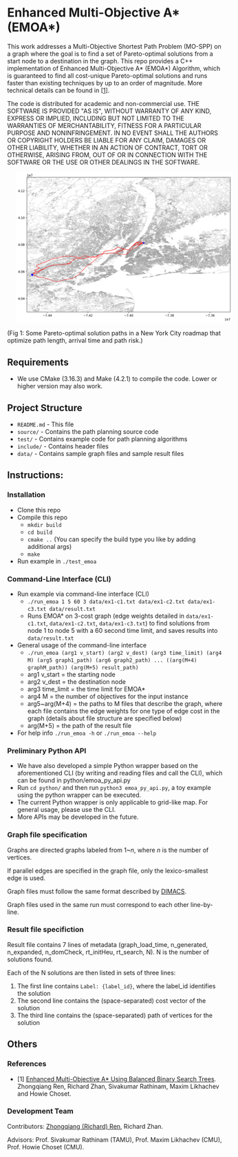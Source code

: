 # Enhanced Multi-Objective A* (EMOA*)

This work addresses a Multi-Objective Shortest Path Problem (MO-SPP) on a graph where the goal is to find a set of Pareto-optimal solutions from a start node to a destination in the graph. This repo provides a C++ implementation of Enhanced Multi-Objective A\* (EMOA\*) Algorithm, which is guaranteed to find all cost-unique Pareto-optimal solutions and runs faster than existing techniques by up to an order of magnitude. More technical details can be found in [[1](https://arxiv.org/pdf/2202.08992.pdf)].

The code is distributed for academic and non-commercial use.
THE SOFTWARE IS PROVIDED "AS IS", WITHOUT WARRANTY OF ANY KIND, EXPRESS OR
IMPLIED, INCLUDING BUT NOT LIMITED TO THE WARRANTIES OF MERCHANTABILITY,
FITNESS FOR A PARTICULAR PURPOSE AND NONINFRINGEMENT. IN NO EVENT SHALL THE
AUTHORS OR COPYRIGHT HOLDERS BE LIABLE FOR ANY CLAIM, DAMAGES OR OTHER
LIABILITY, WHETHER IN AN ACTION OF CONTRACT, TORT OR OTHERWISE, ARISING FROM,
OUT OF OR IN CONNECTION WITH THE SOFTWARE OR THE USE OR OTHER DEALINGS IN THE
SOFTWARE.

<img src="https://github.com/wonderren/wonderren.github.io/blob/master/images/fig_emoa_NY17.png" alt="" align="middle" hspace="20" style=" border: #FFFFFF 2px none;">

(Fig 1: Some Pareto-optimal solution paths in a New York City roadmap that optimize path length, arrival time and path risk.)

## Requirements

* We use CMake (3.16.3) and Make (4.2.1) to compile the code. Lower or higher version may also work.

## Project Structure

* `README.md` - This file
* `source/` - Contains the path planning source code
* `test/` - Contains example code for path planning algorithms
* `include/` - Contains header files
* `data/` - Contains sample graph files and sample result files

## Instructions:

### Installation

* Clone this repo
* Compile this repo
  * `mkdir build`
  * `cd build`
  * `cmake ..` (You can specify the build type you like by adding additional args)
  * `make`
* Run example in `./test_emoa `

### Command-Line Interface (CLI)

* Run example via command-line interface (CLI)
  * `./run_emoa 1 5 60 3 data/ex1-c1.txt data/ex1-c2.txt data/ex1-c3.txt data/result.txt`
  * Runs EMOA\* on 3-cost graph (edge weights detailed in `data/ex1-c1.txt`, `data/ex1-c2.txt`, `data/ex1-c3.txt`) to find solutions from node 1 to node 5 with a 60 second time limit, and saves results into `data/result.txt`
* General usage of the command-line interface
  * `./run_emoa (arg1 v_start) (arg2 v_dest) (arg3 time_limit) (arg4 M) (arg5 graph1_path) (arg6 graph2_path) ... ((arg(M+4) graphM_path)) (arg(M+5) result_path)`
  * arg1 v_start = the starting node
  * arg2 v_dest = the destination node
  * arg3 time_limit = the time limit for EMOA\*
  * arg4 M = the number of objectives for the input instance
  * arg5~arg(M+4) = the paths to M files that describe the graph, where each file contains the edge weights for one type of edge cost in the graph (details about file structure are specified below)
  * arg(M+5) = the path of the result file
* For help info `./run_emoa -h` or `./run_emoa --help`

### Preliminary Python API

* We have also developed a simple Python wrapper based on the aforementioned CLI (by writing and reading files and call the CLI), which can be found in python/emoa_py_api.py
* Run `cd python/` and then run `python3 emoa_py_api.py`, a toy example using the python wrapper can be executed.
* The current Python wrapper is only applicable to grid-like map. For general usage, please use the CLI.
* More APIs may be developed in the future.

### Graph file specification

Graphs are directed graphs labeled from 1~*n*, where *n* is the number of vertices.

If parallel edges are specified in the graph file, only the lexico-smallest edge is used.

Graph files must follow the same format described by [DIMACS](http://www.diag.uniroma1.it//~challenge9/format.shtml#graph).

Graph files used in the same run must correspond to each other line-by-line.

### Result file specifiction

Result file contains 7 lines of metadata (graph_load_time, n_generated, n_expanded, n_domCheck, rt_initHeu, rt_search, N). N is the number of solutions found.

Each of the N solutions are then listed in sets of three lines:
1. The first line contains `Label: {label_id}`, where the label_id identifies the solution
2. The second line contains the (space-separated) cost vector of the solution
3. The third line contains the (space-separated) path of vertices for the solution


## Others

### References

* [1] [Enhanced Multi-Objective A* Using Balanced Binary Search Trees](https://arxiv.org/pdf/2202.08992.pdf).\
  Zhongqiang Ren, Richard Zhan, Sivakumar Rathinam, Maxim Likhachev and Howie Choset.

### Development Team

Contributors: [Zhongqiang (Richard) Ren](https://wonderren.github.io/), Richard Zhan.

Advisors: Prof. Sivakumar Rathinam (TAMU), Prof. Maxim Likhachev (CMU), Prof. Howie Choset (CMU).
